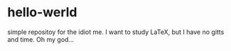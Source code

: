# hello-werld
simple repositoy for the idiot me.
I want to study LaTeX, but I have no gitts and time. Oh my god...
